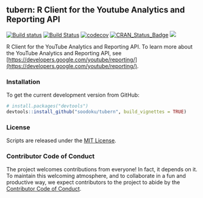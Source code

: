 ## tubern: R Client for the Youtube Analytics and Reporting API

[![Build status](https://ci.appveyor.com/api/projects/status/th08w0p7q247p6a7?svg=true)](https://ci.appveyor.com/project/soodoku/tubern)
[![Build Status](https://travis-ci.org/soodoku/tubern.svg?branch=master)](https://travis-ci.org/soodoku/tubern)
[![codecov](https://codecov.io/gh/soodoku/tubern/branch/master/graph/badge.svg)](https://codecov.io/gh/soodoku/tubern)
[![CRAN_Status_Badge](http://www.r-pkg.org/badges/version/tubern)](http://www.r-pkg.org/badges/version/tubern)
![](http://cranlogs.r-pkg.org/badges/grand-total/tubern)

R Client for the YouTube Analytics and Reporting API. To learn more about the YouTube Analytics and Reporting API, see [https://developers.google.com/youtube/reporting/](https://developers.google.com/youtube/reporting/).

### Installation

To get the current development version from GitHub:

```r
# install.packages("devtools")
devtools::install_github("soodoku/tubern", build_vignettes = TRUE)
```

### License
Scripts are released under the [MIT License](http://opensource.org/licenses/MIT).

### Contributor Code of Conduct

The project welcomes contributions from everyone! In fact, it depends on it. To maintain this welcoming atmosphere, and to collaborate in a fun and productive way, we expect contributors to the project to abide by the [Contributor Code of Conduct](http://contributor-covenant.org/version/1/0/0/).